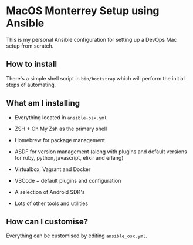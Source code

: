 # MacOS Monterrey Setup using Ansible

This is my personal Ansible configuration for setting up a DevOps Mac setup from scratch. 

## How to install

There's a simple shell script in `bin/bootstrap` which will perform the initial steps of automating. 

## What am I installing

- Everything located in ```ansible-osx.yml```

- ZSH + Oh My Zsh as the primary shell
- Homebrew for package management
- ASDF for version management (along with plugins and default versions for ruby, python, javascript, elixir and erlang)
- Virtualbox, Vagrant and Docker
- VSCode + default plugins and configuration
- A selection of Android SDK's
- Lots of other tools and utilities

## How can I customise? 

Everything can be customised by editing `ansible_osx.yml`.

